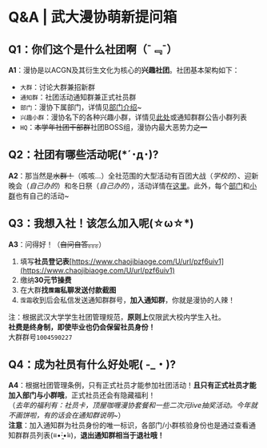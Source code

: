 # Q&A | 武大漫协萌新提问箱

## Q1：你们这个是什么社团啊（¯﹃¯）

**A1**：漫协是以ACGN及其衍生文化为核心的**兴趣社团**。社团基本架构如下：
- `大群`：讨论大群兼招新群
- `通知群`：社团活动通知群兼正式社员群
- `部门`：漫协下属部门，详情见[部门介绍](https://whudays.github.io/department/)~
- `兴趣小群`：漫协名下的各种兴趣小群，详情见[此处](https://whudays.github.io/group/)或通知群群公告小群列表
- `HQ`：~~本学年社团干部群~~社团BOSS组，漫协内最大恶势力~~之一~~

## Q2：社团有哪些活动呢(*´･д･)?

**A2**：那当然是~~水群！~~（咳咳...）全社范围的大型活动有百团大战（*学校的*）、迎新晚会（*自己办的*）和冬日祭（*自己办的*），活动详情在[这里](https://whudays.github.io/activity/)。此外，每个[部门](https://whudays.github.io/department/)和[小群](https://whudays.github.io/group/)也有自己的活动~

## Q3：我想入社！该怎么加入呢(☆ω☆*) 

**A3**：问得好！（~~自问自答。。。~~）  
1. 填写**社员登记表**[https://www.chaojibiaoge.com/U/url/pzf6uiv1](https://www.chaojibiaoge.com/U/url/pzf6uiv1)
2. 缴纳**30元节操费**
3. 在大群**找`霂霜`私聊发送付款截图**
4. `霂霜`收到后会私信发送通知群群号，**加入通知群**，你就是漫协的人辣！

注：根据武汉大学学生社团管理规范，**原则上**仅限武大校内学生入社。  
**社费是终身制，即使毕业也仍会保留社员身份！**  
大群群号`1004590227`

## Q4：成为社员有什么好处呢( -_・)?

**A4**：根据社团管理条例，只有正式社员才能参加社团活动！**且只有正式社员才能加入部门与小群哦**，正式社员还会有隐藏福利！  
（*去年的福利有：社员卡，顶屋咖喱漫协套餐和一些二次元live抽奖活动。今年就不画饼啦，有的话会在通知群说明~*）  
**注意**：加入通知群为社员身份的唯一标识，各部门/小群核验身份也是通过查看通知群群员列表(≡•̀·̯•́≡)，**退出通知群相当于退社哦！**
